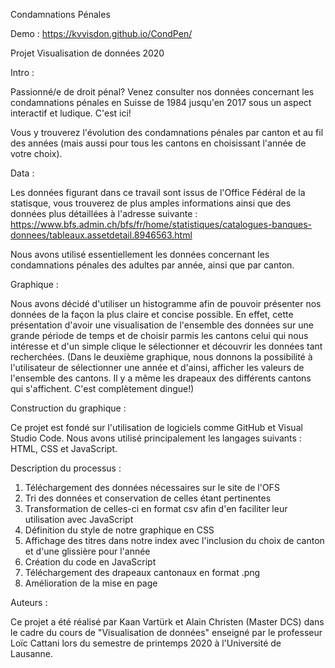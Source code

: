 Condamnations Pénales
 
Demo : https://kvvisdon.github.io/CondPen/

Projet Visualisation de données 2020


Intro :

Passionné/e de droit pénal? Venez consulter nos données concernant les condamnations pénales en Suisse de 1984 jusqu'en 2017 sous un aspect interactif et ludique. C'est ici!

Vous y trouverez l'évolution des condamnations pénales par canton et au fil des années (mais aussi pour tous les cantons en choisissant l'année de votre choix).


Data :

Les données figurant dans ce travail sont issus de l'Office Fédéral de la statisque, vous trouverez de plus amples informations ainsi que des données plus détaillées à l'adresse suivante : 
https://www.bfs.admin.ch/bfs/fr/home/statistiques/catalogues-banques-donnees/tableaux.assetdetail.8946563.html

Nous avons utilisé essentiellement les données concernant les condamnations pénales des adultes par année, ainsi que par canton.


Graphique :

Nous avons décidé d'utiliser un histogramme afin de pouvoir présenter nos données de la façon la plus claire et concise possible. En effet, cette présentation d'avoir une visualisation de l'ensemble des données sur une grande période de temps et de choisir parmis les cantons celui qui nous intéresse et d'un simple clique le sélectionner et découvrir les données tant recherchées. (Dans le deuxième graphique, nous donnons la possibilité à l'utilisateur de sélectionner une année et d'ainsi, afficher les valeurs de l'ensemble des cantons. Il y a même les drapeaux des différents cantons qui s'affichent. C'est complètement dingue!)


Construction du graphique :

Ce projet est fondé sur l'utilisation de logiciels comme GitHub et Visual Studio Code. Nous avons utilisé principalement les langages suivants : HTML, CSS et JavaScript.


Description du processus :

1) Téléchargement des données nécessaires sur le site de l'OFS
2) Tri des données et conservation de celles étant pertinentes
3) Transformation de celles-ci en format csv afin d'en faciliter leur utilisation avec JavaScript
4) Définition du style de notre graphique en CSS
5) Affichage des titres dans notre index avec l'inclusion du choix de canton et d'une glissière pour l'année
6) Création du code en JavaScript
7) Téléchargement des drapeaux cantonaux en format .png
8) Amélioration de la mise en page


Auteurs :

Ce projet a été réalisé par Kaan Vartürk et Alain Christen (Master DCS) dans le cadre du cours de "Visualisation de données" enseigné par le professeur Loïc Cattani lors du semestre de printemps 2020 à l'Université de Lausanne.